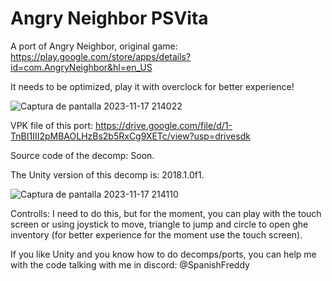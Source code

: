 # Angry Neighbor PSVita
A port of Angry Neighbor, original game: https://play.google.com/store/apps/details?id=com.AngryNeighbor&hl=en_US

It needs to be optimized, play it with overclock for better experience!

![Captura de pantalla 2023-11-17 214022](https://github.com/SpanishFreddy/Angry-Neighbor-Decomp/assets/121837347/0aff8a84-a848-49ed-a584-2404d3c003ee)

VPK file of this port:
https://drive.google.com/file/d/1-TnBI1III2pMBAOLHzBs2b5RxCg9XETc/view?usp=drivesdk

Source code of the decomp:
Soon.

The Unity version of this decomp is: 2018.1.0f1.

![Captura de pantalla 2023-11-17 214110](https://github.com/SpanishFreddy/Angry-Neighbor-Decomp/assets/121837347/81ae9b2b-4de3-422b-90a8-4f7852caa4e6)

Controlls:
I need to do this, but for the moment, you can play with the touch screen or using joystick to move, triangle to jump and circle to open ghe inventory (for better experience for the moment use the touch screen).

If you like Unity and you know how to do decomps/ports, you can help me with the code talking with me in discord: @SpanishFreddy
